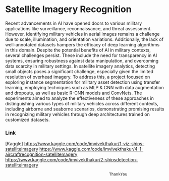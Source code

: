 # Satellite Imagery Recognition


Recent advancements in AI have opened doors to various military applications like surveillance,
reconnaissance, and threat assessment. However, identifying military vehicles in aerial images
remains a challenge due to scale, illumination, and orientation variations. Additionally, the lack of
well-annotated datasets hampers the efficacy of deep learning algorithms in this domain. Despite
the potential benefits of AI in military contexts, several challenges persist. These include the need
for transparency in AI systems, ensuring robustness against data manipulation, and overcoming
data scarcity in military settings. In satellite imagery analytics, detecting small objects poses a
significant challenge, especially given the limited resolution of overhead imagery. To address this,
a project focused on exploring instance segmentation for military asset detection using transfer
learning, employing techniques such as MLP & CNN with data augmentation and dropouts, as
well as basic R-CNN models and ConvNets. The experiments aimed to analyze the effectiveness
of these approaches in distinguishing various types of military vehicles across different contexts,
including airborne and seaborne scenarios, demonstrating promising results in recognizing military
vehicles through deep architectures trained on customized datasets.

### Link

[Kaggle]
https://www.kaggle.com/code/imvivekthakur/1-viz-ships-satelliteimagery
https://www.kaggle.com/code/imvivekthakur/4-1-aircraftrecognition-satellitemagery
https://www.kaggle.com/code/imvivekthakur/2-shipsdetection-satelliteimagery


                                                  ThankYou

